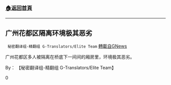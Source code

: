 ###  [:house:返回首頁](https://github.com/ourhimalayas/txt)
---

## 广州花都区隔离环境极其恶劣
` 秘密翻译组-精翻组 G-Translators/Elite Team` [轉載自GNews](https://gnews.org/zh-hans/1316351/)

广州花都区多人被隔离在桥底下一间间的厢房里，环境极其恶劣。

By： 【秘密翻译组-精翻组 G-Translators/Elite Team】

0
